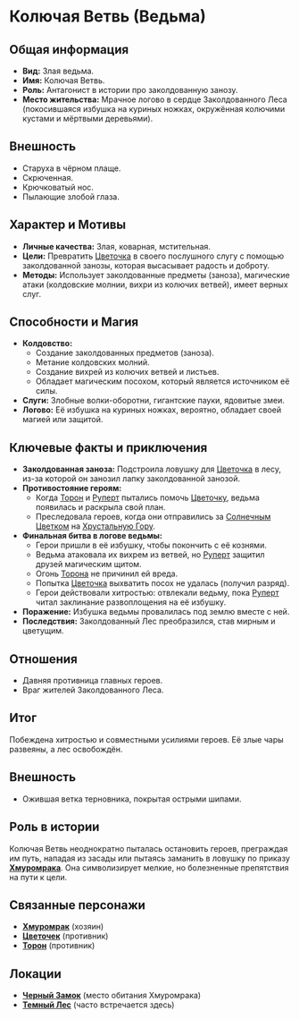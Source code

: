# Колючая Ветвь (Ведьма)

## Общая информация

- **Вид:** Злая ведьма.
- **Имя:** Колючая Ветвь.
- **Роль:** Антагонист в истории про заколдованную занозу.
- **Место жительства:** Мрачное логово в сердце Заколдованного Леса (покосившаяся избушка на куриных ножках, окружённая колючими кустами и мёртвыми деревьями).

## Внешность

- Старуха в чёрном плаще.
- Скрюченная.
- Крючковатый нос.
- Пылающие злобой глаза.

## Характер и Мотивы

- **Личные качества:** Злая, коварная, мстительная.
- **Цели:** Превратить [Цветочка](../main_heroes/cvetochek.md) в своего послушного слугу с помощью заколдованной занозы, которая высасывает радость и доброту.
- **Методы:** Использует заколдованные предметы (заноза), магические атаки (колдовские молнии, вихри из колючих ветвей), имеет верных слуг.

## Способности и Магия

- **Колдовство:**
  - Создание заколдованных предметов (заноза).
  - Метание колдовских молний.
  - Создание вихрей из колючих ветвей и листьев.
  - Обладает магическим посохом, который является источником её силы.
- **Слуги:** Злобные волки-оборотни, гигантские пауки, ядовитые змеи.
- **Логово:** Её избушка на куриных ножках, вероятно, обладает своей магией или защитой.

## Ключевые факты и приключения

- **Заколдованная заноза:** Подстроила ловушку для [Цветочка](../main_heroes/cvetochek.md) в лесу, из-за которой он занозил лапку заколдованной занозой.
- **Противостояние героям:**
  - Когда [Торон](../main_heroes/toron.md) и [Руперт](../main_heroes/rupert.md) пытались помочь [Цветочку](../main_heroes/cvetochek.md), ведьма появилась и раскрыла свой план.
  - Преследовала героев, когда они отправились за [Солнечным Цветком](../../artifacts_and_magic/notable_artifacts.md#солнечный-цветок) на [Хрустальную Гору](../../places/hrustalnaya_gora.md).
- **Финальная битва в логове ведьмы:**
  - Герои пришли в её избушку, чтобы покончить с её кознями.
  - Ведьма атаковала их вихрем из ветвей, но [Руперт](../main_heroes/rupert.md) защитил друзей магическим щитом.
  - Огонь [Торона](../main_heroes/toron.md) не причинил ей вреда.
  - Попытка [Цветочка](../main_heroes/cvetochek.md) выхватить посох не удалась (получил разряд).
  - Герои действовали хитростью: отвлекали ведьму, пока [Руперт](../main_heroes/rupert.md) читал заклинание развоплощения на её избушку.
- **Поражение:** Избушка ведьмы провалилась под землю вместе с ней.
- **Последствия:** Заколдованный Лес преобразился, став мирным и цветущим.

## Отношения

- Давняя противница главных героев.
- Враг жителей Заколдованного Леса.

## Итог

Побеждена хитростью и совместными усилиями героев. Её злые чары развеяны, а лес освобождён.

## Внешность

- Ожившая ветка терновника, покрытая острыми шипами.

## Роль в истории

Колючая Ветвь неоднократно пыталась остановить героев, преграждая им путь, нападая из засады или пытаясь заманить в ловушку по приказу **[Хмуромрака](hmuroomrak.md)**. Она символизирует мелкие, но болезненные препятствия на пути к цели.

## Связанные персонажи

- **[Хмуромрак](hmuroomrak.md)** (хозяин)
- **[Цветочек](../main_heroes/cvetochek.md)** (противник)
- **[Торон](../main_heroes/toron.md)** (противник)

## Локации

- **[Черный Замок](../../places/cherniy_zamok.md)** (место обитания Хмуромрака)
- **[Темный Лес](../../places/temniy_les.md)** (часто встречается здесь)
